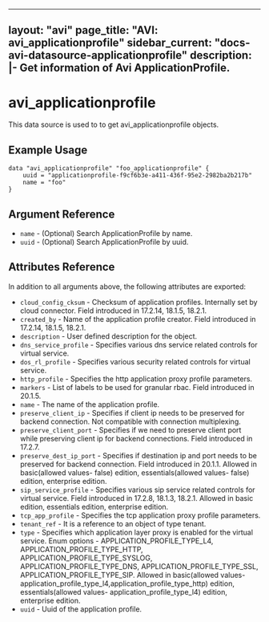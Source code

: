 <!--
    Copyright 2021 VMware, Inc.
    SPDX-License-Identifier: Mozilla Public License 2.0
-->
---
layout: "avi"
page_title: "AVI: avi_applicationprofile"
sidebar_current: "docs-avi-datasource-applicationprofile"
description: |-
  Get information of Avi ApplicationProfile.
---

# avi_applicationprofile

This data source is used to to get avi_applicationprofile objects.

## Example Usage

```hcl
data "avi_applicationprofile" "foo_applicationprofile" {
    uuid = "applicationprofile-f9cf6b3e-a411-436f-95e2-2982ba2b217b"
    name = "foo"
}
```

## Argument Reference

* `name` - (Optional) Search ApplicationProfile by name.
* `uuid` - (Optional) Search ApplicationProfile by uuid.

## Attributes Reference

In addition to all arguments above, the following attributes are exported:

* `cloud_config_cksum` - Checksum of application profiles. Internally set by cloud connector. Field introduced in 17.2.14, 18.1.5, 18.2.1.
* `created_by` - Name of the application profile creator. Field introduced in 17.2.14, 18.1.5, 18.2.1.
* `description` - User defined description for the object.
* `dns_service_profile` - Specifies various dns service related controls for virtual service.
* `dos_rl_profile` - Specifies various security related controls for virtual service.
* `http_profile` - Specifies the http application proxy profile parameters.
* `markers` - List of labels to be used for granular rbac. Field introduced in 20.1.5.
* `name` - The name of the application profile.
* `preserve_client_ip` - Specifies if client ip needs to be preserved for backend connection. Not compatible with connection multiplexing.
* `preserve_client_port` - Specifies if we need to preserve client port while preserving client ip for backend connections. Field introduced in 17.2.7.
* `preserve_dest_ip_port` - Specifies if destination ip and port needs to be preserved for backend connection. Field introduced in 20.1.1. Allowed in basic(allowed values- false) edition, essentials(allowed values- false) edition, enterprise edition.
* `sip_service_profile` - Specifies various sip service related controls for virtual service. Field introduced in 17.2.8, 18.1.3, 18.2.1. Allowed in basic edition, essentials edition, enterprise edition.
* `tcp_app_profile` - Specifies the tcp application proxy profile parameters.
* `tenant_ref` - It is a reference to an object of type tenant.
* `type` - Specifies which application layer proxy is enabled for the virtual service. Enum options - APPLICATION_PROFILE_TYPE_L4, APPLICATION_PROFILE_TYPE_HTTP, APPLICATION_PROFILE_TYPE_SYSLOG, APPLICATION_PROFILE_TYPE_DNS, APPLICATION_PROFILE_TYPE_SSL, APPLICATION_PROFILE_TYPE_SIP. Allowed in basic(allowed values- application_profile_type_l4,application_profile_type_http) edition, essentials(allowed values- application_profile_type_l4) edition, enterprise edition.
* `uuid` - Uuid of the application profile.

